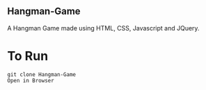 ## Hangman-Game

A Hangman Game made using HTML, CSS, Javascript and JQuery.

# To Run
```
git clone Hangman-Game
Open in Browser
```
